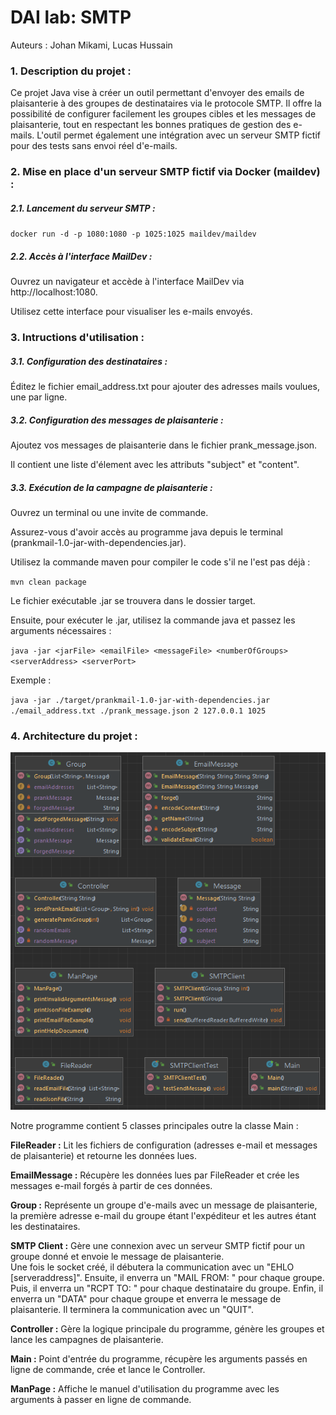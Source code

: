 DAI lab: SMTP
=============

Auteurs : Johan Mikami, Lucas Hussain

### 1. Description du projet :
Ce projet Java vise à créer un outil permettant d'envoyer des emails de plaisanterie à des groupes de destinataires 
via le protocole SMTP. Il offre la possibilité de configurer facilement les groupes cibles et les messages de 
plaisanterie, tout en respectant les bonnes pratiques de gestion des e-mails. L'outil permet également une 
intégration avec un serveur SMTP fictif pour des tests sans envoi réel d'e-mails.

### 2. Mise en place d'un serveur SMTP fictif via Docker (maildev) :

##### 2.1. Lancement du serveur SMTP :

`docker run -d -p 1080:1080 -p 1025:1025 maildev/maildev`

##### 2.2. Accès à l'interface MailDev :

Ouvrez un navigateur et accède à l'interface MailDev via http://localhost:1080.

Utilisez cette interface pour visualiser les e-mails envoyés.

### 3. Intructions d'utilisation :

##### 3.1. Configuration des destinataires :

Éditez le fichier email_address.txt pour ajouter des adresses mails voulues, une par ligne.

##### 3.2. Configuration des messages de plaisanterie :

Ajoutez vos messages de plaisanterie dans le fichier prank_message.json.

Il contient une liste d'élement avec les attributs "subject" et "content".

##### 3.3. Exécution de la campagne de plaisanterie :

Ouvrez un terminal ou une invite de commande.

Assurez-vous d'avoir accès au programme java depuis le terminal (prankmail-1.0-jar-with-dependencies.jar).

Utilisez la commande maven pour compiler le code s'il ne l'est pas déjà :

`mvn clean package`

Le fichier exécutable .jar se trouvera dans le dossier target.

Ensuite, pour exécuter le .jar, utilisez la commande java et passez les arguments nécessaires :

`java -jar <jarFile> <emailFile> <messageFile> <numberOfGroups> <serverAddress> <serverPort>`

Exemple :

`java -jar ./target/prankmail-1.0-jar-with-dependencies.jar ./email_address.txt ./prank_message.json 2 127.0.0.1 1025`

### 4. Architecture du projet :

<img src=".\figures\class_diagram.png" title="Diagramme de classe" width="600"/>

Notre programme contient 5 classes principales outre la classe Main :

**FileReader :** Lit les fichiers de configuration (adresses e-mail et messages de plaisanterie) et retourne les données lues.

**EmailMessage :** Récupère les données lues par FileReader et crée les messages e-mail forgés à partir de ces données.

**Group :** Représente un groupe d'e-mails avec un message de plaisanterie, la première adresse e-mail du groupe étant
l'expéditeur et les autres étant les destinataires.

**SMTP Client :** Gère une connexion avec un serveur SMTP fictif pour un groupe donné et envoie le message de plaisanterie.  
Une fois le socket créé, il débutera la communication avec un "EHLO [serveraddress]".
Ensuite, il enverra un "MAIL FROM: <sender>" pour chaque groupe.
Puis, il enverra un "RCPT TO: <recipient>" pour chaque destinataire du groupe.
Enfin, il enverra un "DATA" pour chaque groupe et enverra le message de plaisanterie.
Il terminera la communication avec un "QUIT".

**Controller :** Gère la logique principale du programme, génère les groupes et lance les campagnes de plaisanterie.

**Main :** Point d'entrée du programme, récupère les arguments passés en ligne de commande, crée et lance le Controller.

**ManPage :** Affiche le manuel d'utilisation du programme avec les arguments à passer en ligne de commande.

